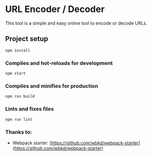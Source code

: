 # URL Encoder / Decoder

This tool is a simple and easy online tool to encode or decode URLs.

## Project setup

```
npm install
```

### Compiles and hot-reloads for development

```
npm start
```

### Compiles and minifies for production

```
npm run build
```

### Lints and fixes files

```
npm run lint
```

### Thanks to:

- Webpack starter: [https://github.com/wbkd/webpack-starter](https://github.com/wbkd/webpack-starter)

